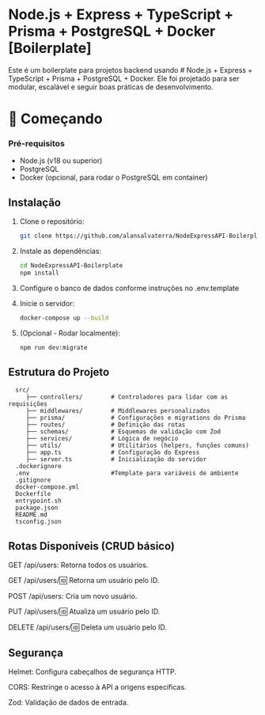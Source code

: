 # Node.js + Express + TypeScript + Prisma + PostgreSQL + Docker [Boilerplate]

Este é um boilerplate para projetos backend usando # Node.js + Express + TypeScript + Prisma + PostgreSQL + Docker. Ele foi projetado para ser modular, escalável e seguir boas práticas de desenvolvimento.

# 🚀 Começando

### Pré-requisitos

- Node.js (v18 ou superior)
- PostgreSQL
- Docker (opcional, para rodar o PostgreSQL em container)

## Instalação

1. Clone o repositório:
   ```bash
   git clone https://github.com/alansalvaterra/NodeExpressAPI-Boilerplate.git
2. Instale as dependências:
   ```bash
   cd NodeExpressAPI-Boilerplate
   npm install
3. Configure o banco de dados conforme instruções no .env.template

4. Inicie o servidor:    
   ```bash
   docker-compose up --build 

5. (Opcional - Rodar localmente):   
   ```bash
   npm run dev:migrate  

## Estrutura do Projeto


      src/
         ├── controllers/        # Controladores para lidar com as requisições
         ├── middlewares/        # Middlewares personalizados
         ├── prisma/             # Configurações e migrations do Prisma
         ├── routes/             # Definição das rotas
         ├── schemas/            # Esquemas de validação com Zod
         ├── services/           # Lógica de negócio
         ├── utils/              # Utilitários (helpers, funções comuns)
         ├── app.ts              # Configuração do Express
         ├── server.ts           # Inicialização do servidor
      .dockerignore
      .env                       #Template para variáveis de ambiente
      .gitignore
      docker-compose.yml
      Dockerfile
      entrypoint.sh
      package.json
      README.md
      tsconfig.json


## Rotas Disponíveis (CRUD básico)
GET /api/users: Retorna todos os usuários.

GET /api/users/:id: Retorna um usuário pelo ID.

POST /api/users: Cria um novo usuário.

PUT /api/users/:id: Atualiza um usuário pelo ID.

DELETE /api/users/:id: Deleta um usuário pelo ID.


## Segurança
Helmet: Configura cabeçalhos de segurança HTTP.

CORS: Restringe o acesso à API a origens específicas.

Zod: Validação de dados de entrada.

